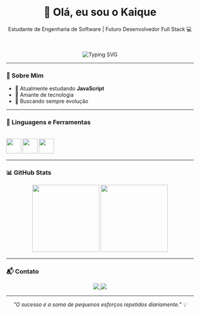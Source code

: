 <h1 align="center">👋 Olá, eu sou o Kaique</h1>

<p align="center">
  Estudante de Engenharia de Software | Futuro Desenvolvedor Full Stack 💻
</p>

<br>

<p align="center">
  <img src="https://readme-typing-svg.herokuapp.com?color=00FF7F&size=30&center=true&vCenter=true&width=1000&lines=Seja+bem-vindo+ao+meu+Repositório+:%29;Explore+meus+projetos+e+ideias." alt="Typing SVG" />
</p>

---

### 🚀 Sobre Mim

- 🔭 Atualmente estudando **JavaScript**
- 🌱 Amante de tecnologia
- 🎯 Buscando sempre evolução 
---

### 🧰 Linguagens e Ferramentas
<br>

<div align="start">
  <img src="https://cdn.jsdelivr.net/gh/devicons/devicon/icons/javascript/javascript-original.svg" width="40px" />
  <img src="https://cdn.jsdelivr.net/gh/devicons/devicon/icons/html5/html5-original.svg" width="40px" />
  <img src="https://cdn.jsdelivr.net/gh/devicons/devicon/icons/css3/css3-original.svg" width="40px" />
</div>

---

### 📊 GitHub Stats

<div align="center">
  <img height="180em" src="https://github-readme-stats.vercel.app/api?username=KaiqueBz&show_icons=true&theme=gruvbox&include_all_commits=true&count_private=true"/>
  <img height="180em" src="https://github-readme-stats.vercel.app/api/top-langs/?username=KaiqueBz&layout=compact&theme=gruvbox"/>
</div>

---

### 📬 Contato

<p align="center">
  <a href="mailto:kaiquebiazon1@gmail.com">
    <img src="https://img.shields.io/badge/Gmail-00C853?style=for-the-badge&logo=gmail&logoColor=white"/>
  </a>
  <a href="https://www.linkedin.com/in/kaique-biazon-35720b304" target="_blank">
    <img src="https://img.shields.io/badge/LinkedIn-388E3C?style=for-the-badge&logo=linkedin&logoColor=white"/>
  </a>
</p>

---

<p align="center"><i>"O sucesso é a soma de pequenos esforços repetidos diariamente." 💡</i></p>
